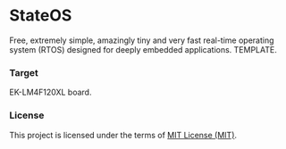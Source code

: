 # StateOS

Free, extremely simple, amazingly tiny and very fast real-time operating system (RTOS) designed for deeply embedded applications.
TEMPLATE.

### Target

EK-LM4F120XL board.

### License

This project is licensed under the terms of [MIT License (MIT)](https://opensource.org/licenses/MIT).
